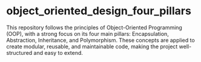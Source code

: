 # object_oriented_design_four_pillars
This repository follows the principles of Object-Oriented Programming (OOP), with a strong focus on its four main pillars: Encapsulation, Abstraction, Inheritance, and Polymorphism. These concepts are applied to create modular, reusable, and maintainable code, making the project well-structured and easy to extend.
